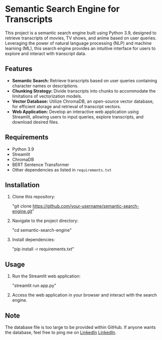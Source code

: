 # Semantic Search Engine for Transcripts

This project is a semantic search engine built using Python 3.9, designed to retrieve transcripts of movies, TV shows, and anime based on user queries. Leveraging the power of natural language processing (NLP) and machine learning (ML), this search engine provides an intuitive interface for users to explore and interact with transcript data.

## Features

- **Semantic Search:** Retrieve transcripts based on user queries containing character names or descriptions.
- **Chunking Strategy:** Divide transcripts into chunks to accommodate the limitations of vectorization models.
- **Vector Database:** Utilize ChromaDB, an open-source vector database, for efficient storage and retrieval of transcript vectors.
- **Web Application:** Develop an interactive web application using Streamlit, allowing users to input queries, explore transcripts, and download desired files.

## Requirements

- Python 3.9
- Streamlit
- ChromaDB
- BERT Sentence Transformer
- Other dependencies as listed in `requirements.txt`

## Installation

1. Clone this repository:

    "git clone https://github.com/your-username/semantic-search-engine.git"

2. Navigate to the project directory:

    "cd semantic-search-engine"

3. Install dependencies:

    "pip install -r requirements.txt"

## Usage

1. Run the Streamlit web application:

    "streamlit run app.py"

2.  Access the web application in your browser and interact with the search engine.

## Note

The database file is too large to be provided within GitHub. If anyone wants the database, feel free to ping me on [LinkedIn](https://www.linkedin.com/in/dusasai/) 
[LinkedIn](www.linkedin.com/in/nithinkatukoori).






